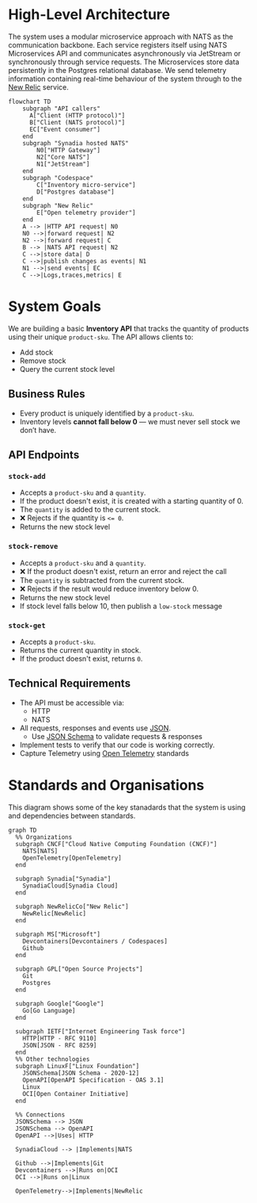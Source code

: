 # High-Level Architecture

The system uses a modular microservice approach with NATS as the communication backbone. Each service registers itself using NATS Microservices API and communicates asynchronously via JetStream or synchronously through service requests. The Microservices store data persistently in the Postgres relational database.  We send telemetry information containing real-time behaviour of the system through to the [New Relic](https://newrelic.com) service.

```mermaid
flowchart TD
    subgraph "API callers"
      A["Client (HTTP protocol)"]
      B["Client (NATS protocol)"]
      EC["Event consumer"]
    end
    subgraph "Synadia hosted NATS"
        N0["HTTP Gateway"]
        N2["Core NATS"]
        N1["JetStream"]
    end
    subgraph "Codespace"
        C["Inventory micro-service"]
        D["Postgres database"]
    end
    subgraph "New Relic"
        E["Open telemetry provider"]
    end
    A --> |HTTP API request| N0
    N0 -->|forward request| N2
    N2 -->|forward request| C
    B --> |NATS API request| N2
    C -->|store data| D
    C -->|publish changes as events| N1
    N1 -->|send events| EC
    C -->|Logs,traces,metrics| E
```

#  System Goals

We are building a basic **Inventory API** that tracks the quantity of products using their unique `product-sku`. The API allows clients to:

- Add stock
- Remove stock
- Query the current stock level

##  Business Rules

- Every product is uniquely identified by a `product-sku`.
- Inventory levels **cannot fall below 0** — we must never sell stock we don’t have.


## API Endpoints

### `stock-add`

- Accepts a `product-sku` and a `quantity`.
- If the product doesn't exist, it is created with a starting quantity of 0.
- The `quantity` is added to the current stock.
- ❌ Rejects if the quantity is `<= 0`.
- Returns the new stock level

### `stock-remove`

- Accepts a `product-sku` and a `quantity`.
- ❌ If the product doesn't exist, return an error and reject the call
- The `quantity` is subtracted from the current stock.
- ❌ Rejects if the result would reduce inventory below 0.
- Returns the new stock level
- If stock level falls below 10, then publish a `low-stock` message

### `stock-get`

- Accepts a `product-sku`.
- Returns the current quantity in stock.
- If the product doesn't exist, returns `0`.


## Technical Requirements

- The API must be accessible via:
  - HTTP
  - NATS
- All requests, responses and events use [JSON](https://www.json.org/json-en.html).
  - Use [JSON Schema](https://json-schema.org/) to validate requests & responses
- Implement tests to verify that our code is working correctly.
- Capture Telemetry using [Open Telemetry](https://opentelemetry.io) standards


# Standards and Organisations

This diagram shows some of the key stanadards that the system is using and dependencies between standards.

```mermaid
graph TD
  %% Organizations
  subgraph CNCF["Cloud Native Computing Foundation (CNCF)"]
    NATS[NATS]
    OpenTelemetry[OpenTelemetry]
  end

  subgraph Synadia["Synadia"]
    SynadiaCloud[Synadia Cloud]
  end

  subgraph NewRelicCo["New Relic"]
    NewRelic[NewRelic]
  end

  subgraph MS["Microsoft"]
    Devcontainers[Devcontainers / Codespaces]
    Github
  end

  subgraph GPL["Open Source Projects"]
    Git
    Postgres
  end

  subgraph Google["Google"]
    Go[Go Language]
  end

  subgraph IETF["Internet Engineering Task force"]
    HTTP[HTTP - RFC 9110]
    JSON[JSON - RFC 8259]
  end
  %% Other technologies
  subgraph LinuxF["Linux Foundation"]
    JSONSchema[JSON Schema - 2020-12]
    OpenAPI[OpenAPI Specification - OAS 3.1]
    Linux
    OCI[Open Container Initiative]
  end
  
  %% Connections
  JSONSchema --> JSON
  JSONSchema --> OpenAPI
  OpenAPI -->|Uses| HTTP

  SynadiaCloud --> |Implements|NATS
 
  Github -->|Implements|Git
  Devcontainers -->|Runs on|OCI
  OCI -->|Runs on|Linux

  OpenTelemetry-->|Implements|NewRelic

```
